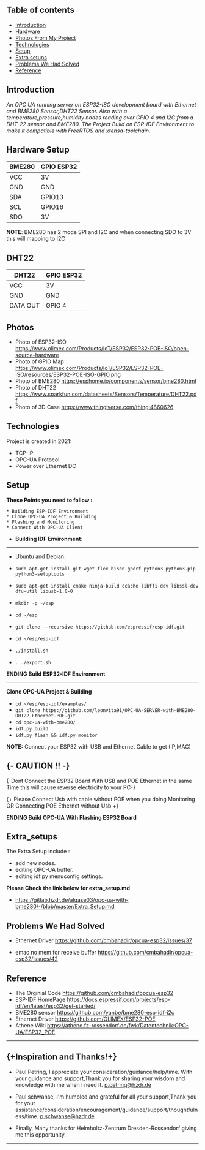 ## Table of contents
* [Introduction ](#introduction)
* [Hardware](#Hardware)
* [Photos From My Project](#Photos)
* [Technologies](#technologies)
* [Setup](#setup)
* [Extra setups](#extra_setups)
* [Problems We Had Solved](#problems_we_had_solved)
* [Reference](#reference)


## Introduction 
_An OPC UA running server on ESP32-ISO development board with Ethernet  and BME280 Sensor,DHT22 Sensor. Also with a temperature,pressure,humidity nodes reading over GPIO 4 and I2C from a DHT-22 sensor and BME280. The Project Build on ESP-IDF Environment to make it compatible with FreeRTOS and xtensa-toolchain._


## Hardware Setup
| BME280 | GPIO ESP32 |  
| -----| ------ |
| VCC  | 3V |
| GND  | GND |
| SDA  |GPIO13 |
| SCL  |GPIO16 |
| SDO  | 3V  |

**NOTE**:
BME280 has 2 mode SPI and I2C and when connecting SDO to 3V this will mapping to I2C


DHT22 
---------------------------
| DHT22 | GPIO ESP32 |
| ---  |----|
| VCC  | 3V |
| GND  | GND |
| DATA OUT | GPIO 4 |

## Photos 
* Photo of ESP32-ISO https://www.olimex.com/Products/IoT/ESP32/ESP32-POE-ISO/open-source-hardware
* Photo of GPIO Map  https://www.olimex.com/Products/IoT/ESP32/ESP32-POE-ISO/resources/ESP32-POE-ISO-GPIO.png
* Photo of BME280    https://esphome.io/components/sensor/bme280.html 
* Photo of DHT22     https://www.sparkfun.com/datasheets/Sensors/Temperature/DHT22.pdf
* Photo of 3D Case   https://www.thingiverse.com/thing:4860626

	
## Technologies
Project is created in 2021:
* TCP-IP 
* OPC-UA Protocol 
* Power over Ethernet DC
	
## Setup
**These Points you need to follow :**
```
* Building ESP-IDF Environment
* Clone OPC-UA Project & Building
* Flashing and Monitoring 
* Connect With OPC-UA Client 
```

* **Building IDF Environment:**
-------------------------------------
* Ubuntu and Debian:

*  `sudo apt-get install git wget flex bison gperf python3 python3-pip python3-setuptools `
*  `sudo apt-get install cmake ninja-build ccache libffi-dev libssl-dev dfu-util libusb-1.0-0 `
* `mkdir -p ~/esp`
* `cd ~/esp`
* `git clone --recursive https://github.com/espressif/esp-idf.git`
* `cd ~/esp/esp-idf`
* `./install.sh`
* `. ./export.sh`

**ENDING Build ESP32-IDF Environment**

----------------------------
**Clone OPC-UA Project & Building**

* `cd ~/esp/esp-idf/examples/`
* `git clone https://github.com/leonvita91/OPC-UA-SERVER-with-BME280-DHT22-Ethernet-POE.git`
*  `cd opc-ua-with-bme280/`
*  `idf.py build`
*  `idf.py flash && idf.py monitor`

**NOTE:**
Connect your ESP32 with USB and Ethernet Cable to get (IP,MAC) 

 ## {- CAUTION !! -}

{-Dont Connect the ESP32 Board With USB and POE Ethernet in the same Time this will cause reverse electricity to your PC-} 
  
 {+ Please Connect Usb with cable without POE when you doing Monitoring OR Connecting POE Ethernet without Usb   +}
 


**ENDING Build OPC-UA With Flashing ESP32 Board**

## Extra_setups
The Extra Setup include :

* add new nodes.
* editing OPC-UA buffer.
* editing idf.py menuconfig settings.

 **Please Check the link below for extra_setup.md**

* https://gitlab.hzdr.de/alqase03/opc-ua-with-bme280/-/blob/master/Extra_Setup.md

## Problems We Had Solved 

* Ethernet Driver https://github.com/cmbahadir/opcua-esp32/issues/37

* emac no mem for receive buffer  https://github.com/cmbahadir/opcua-esp32/issues/42

## Reference

* The Orginial Code https://github.com/cmbahadir/opcua-esp32
* ESP-IDF HomePage  https://docs.espressif.com/projects/esp-idf/en/latest/esp32/get-started/
* BME280 sensor     https://github.com/yanbe/bme280-esp-idf-i2c
* Ethernet Driver   https://github.com/OLIMEX/ESP32-POE
* Athene Wiki       https://athene.fz-rossendorf.de/fwk/Datentechnik:OPC-UA/ESP32_POE 

-----------------------------------------------------------------------------------------------------------
## {+Inspiration and Thanks!+} 

* Paul Petring,
I appreciate your consideration/guidance/help/time.
With your guidance and support,Thank you for sharing your wisdom and knowledge with me when I need it.
<p.petring@hzdr.de>

* Paul schwanse,
I'm humbled and grateful for all your support,Thank you for your assistance/consideration/encouragement/guidance/support/thoughtfulness/time.
<p.schwanse@hzdr.de>

* Finally,
Many thanks for Helmholtz-Zentrum Dresden-Rossendorf giving me this opportunity.
--------------------------------------------------------------------------------------------------------------------------------------
